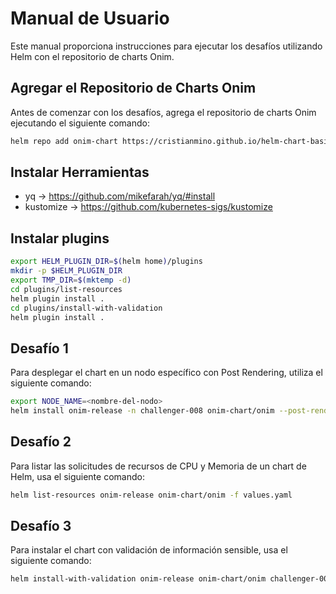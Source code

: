 
# Manual de Usuario

Este manual proporciona instrucciones para ejecutar los desafíos utilizando Helm con el repositorio de charts Onim.

## Agregar el Repositorio de Charts Onim

Antes de comenzar con los desafíos, agrega el repositorio de charts Onim ejecutando el siguiente comando:

```bash
helm repo add onim-chart https://cristianmino.github.io/helm-chart-basic/
```
## Instalar Herramientas

- yq -> https://github.com/mikefarah/yq/#install
- kustomize -> https://github.com/kubernetes-sigs/kustomize

## Instalar plugins

```bash
export HELM_PLUGIN_DIR=$(helm home)/plugins
mkdir -p $HELM_PLUGIN_DIR
export TMP_DIR=$(mktemp -d)
cd plugins/list-resources
helm plugin install .
cd plugins/install-with-validation 
helm plugin install .
```
## Desafío 1

Para desplegar el chart en un nodo específico con Post Rendering, utiliza el siguiente comando:

```bash
export NODE_NAME=<nombre-del-nodo>
helm install onim-release -n challenger-008 onim-chart/onim --post-renderer ./post-render-kustomize.sh
```

## Desafío 2

Para listar las solicitudes de recursos de CPU y Memoria de un chart de Helm, usa el siguiente comando:

```bash
helm list-resources onim-release onim-chart/onim -f values.yaml
```

## Desafío 3

Para instalar el chart con validación de información sensible, usa el siguiente comando:

```bash
helm install-with-validation onim-release onim-chart/onim challenger-008 -f values.yaml
```

